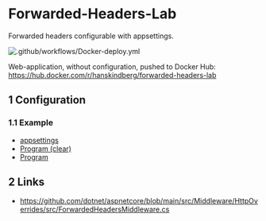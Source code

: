 # Forwarded-Headers-Lab

Forwarded headers configurable with appsettings.

![.github/workflows/Docker-deploy.yml](https://github.com/HansKindberg-Lab/Forwarded-Headers-Lab/actions/workflows/Docker-deploy.yml/badge.svg)

Web-application, without configuration, pushed to Docker Hub: https://hub.docker.com/r/hanskindberg/forwarded-headers-lab

## 1 Configuration

### 1.1 Example

- [appsettings](/Source/Application/appsettings.Development.json)
- [Program (clear)](/Source/Application/Program.cs#L16)
- [Program](/Source/Application/Program.cs#L25)

## 2 Links

- https://github.com/dotnet/aspnetcore/blob/main/src/Middleware/HttpOverrides/src/ForwardedHeadersMiddleware.cs